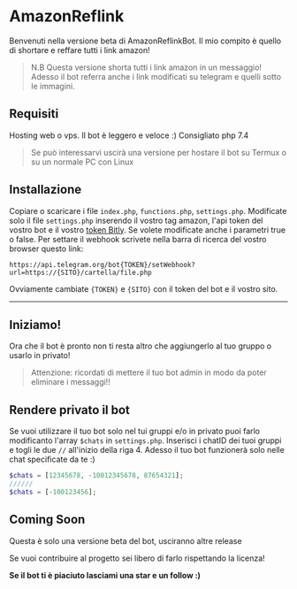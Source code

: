 # AmazonReflink
Benvenuti nella versione beta di AmazonReflinkBot. Il mio compito è quello di shortare e reffare tutti i link amazon!
> N.B Questa versione shorta tutti i link amazon in un messaggio!
Adesso il bot referra anche i link modificati su telegram e quelli sotto le immagini.
## Requisiti
Hosting web o vps. Il bot è leggero e veloce :)
Consigliato php 7.4
> Se può interessarvi uscirà una versione per hostare il bot su Termux o su un normale PC con Linux
## Installazione
Copiare o scaricare i file `index.php`, `functions.php`, `settings.php`. Modificate solo il file `settings.php` inserendo il vostro tag amazon, l'api token del vostro bot e il vostro <a href="https://bitly.is/2Wc4hDs">token Bitly</a>. Se volete modificate anche i parametri true o false. Per settare il webhook scrivete nella barra di ricerca del vostro browser questo link:
```
https://api.telegram.org/bot{TOKEN}/setWebhook?url=https://{SITO}/cartella/file.php
```
Ovviamente cambiate `{TOKEN}` e `{SITO}` con il token del bot e il vostro sito.

---
## Iniziamo!
Ora che il bot è pronto non ti resta altro che aggiungerlo al tuo gruppo o usarlo in privato!
> Attenzione: ricordati di mettere il tuo bot admin in modo da poter eliminare i messaggi!!
## Rendere privato il bot
Se vuoi utilizzare il tuo bot solo nel tui gruppi e/o in privato puoi farlo modificanto l'array `$chats` in `settings.php`. Inserisci i chatID dei tuoi gruppi e togli le due `//` all'inizio della riga 4. Adesso il tuo bot funzionerà solo nelle chat specificate da te :)
```php
$chats = [12345678, -10012345678, 87654321];
//////
$chats = [-100123456];
```
## Coming Soon
Questa è solo una versione beta del bot, usciranno altre release

Se vuoi contribuire al progetto sei libero di farlo rispettando la licenza!

**Se il bot ti è piaciuto lasciami una star e un follow :)**
